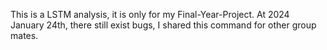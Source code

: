 This is a LSTM analysis, it is only for my Final-Year-Project. At 2024 January 24th, there still exist bugs, I shared this command for other group mates. 
